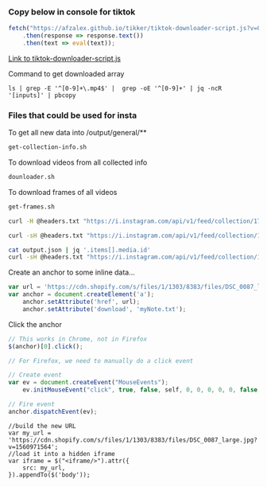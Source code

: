 ### Copy below in console for tiktok

```js
fetch("https://afzalex.github.io/tikker/tiktok-downloader-script.js?v=03")
    .then(response => response.text())
    .then(text => eval(text));
```

[Link to tiktok-downloader-script.js](https://afzalex.github.io/tikker/tiktok-downloader-script.js)

Command to get downloaded array

```
ls | grep -E '^[0-9]+\.mp4$' |  grep -oE '^[0-9]+' | jq -ncR '[inputs]' | pbcopy
```

### Files that could be used for insta

To get all new data into /output/general/**

```sh
get-collection-info.sh 
```

To download videos from all collected info

```sh
dounloader.sh
```

To download frames of all videos

```sh
get-frames.sh
```

```sh
curl -H @headers.txt "https://i.instagram.com/api/v1/feed/collection/17852729468262794/posts/?max_id=" | gunzip | jq

curl -sH @headers.txt "https://i.instagram.com/api/v1/feed/collection/17852729468262794/posts/?max_id=" | gunzip | jq >> output.json

cat output.json | jq '.items[].media.id'
curl -sH @headers.txt "https://i.instagram.com/api/v1/feed/collection/17909366908042779/posts/?max_id=" | gunzip | jq >> output.json
```

Create an anchor to some inline data...

```js
var url = 'https://cdn.shopify.com/s/files/1/1303/8383/files/DSC_0087_large.jpg?v=1560971564';
var anchor = document.createElement('a');
    anchor.setAttribute('href', url);
    anchor.setAttribute('download', 'myNote.txt');
```

Click the anchor

```js
// This works in Chrome, not in Firefox
$(anchor)[0].click();

// For Firefox, we need to manually do a click event

// Create event
var ev = document.createEvent("MouseEvents");
    ev.initMouseEvent("click", true, false, self, 0, 0, 0, 0, 0, false, false, false, false, 0, null);

// Fire event
anchor.dispatchEvent(ev);
```

```
//build the new URL
var my_url = 'https://cdn.shopify.com/s/files/1/1303/8383/files/DSC_0087_large.jpg?v=1560971564';
//load it into a hidden iframe
var iframe = $("<iframe/>").attr({
    src: my_url,
}).appendTo($('body'));
```

